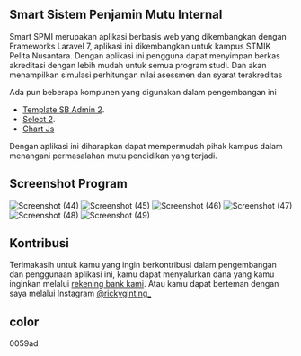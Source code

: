 ## Smart Sistem Penjamin Mutu Internal

Smart SPMI merupakan aplikasi berbasis web yang dikembangkan dengan Frameworks Laravel 7, aplikasi ini dikembangkan untuk kampus STMIK Pelita Nusantara. Dengan aplikasi ini pengguna dapat menyimpan berkas akreditasi dengan lebih mudah untuk semua program studi. Dan akan menampilkan simulasi perhitungan nilai asessmen dan syarat terakreditas

Ada pun beberapa kompunen yang digunakan dalam pengembangan ini
- [Template SB Admin 2](https://startbootstrap.com/theme/sb-admin-2).
- [Select 2](https://select2.org/).
- [Chart Js](https://www.chartjs.org/)

Dengan aplikasi ini diharapkan dapat mempermudah pihak kampus dalam menangani permasalahan mutu pendidikan yang terjadi.

## Screenshot Program

![Screenshot (44)](https://user-images.githubusercontent.com/46182403/172576326-6173e230-b04d-46d7-9ce5-51f415efa03b.png)
![Screenshot (45)](https://user-images.githubusercontent.com/46182403/172576438-ea345bdc-4a0a-4d2f-bc53-483d703f22ff.png)
![Screenshot (46)](https://user-images.githubusercontent.com/46182403/172576459-ce4f46b0-0dfd-4a7f-9634-cbb1049723f3.png)
![Screenshot (47)](https://user-images.githubusercontent.com/46182403/172576475-dba833d7-b4cd-484b-a072-915c20204821.png)
![Screenshot (48)](https://user-images.githubusercontent.com/46182403/172576496-dc80e2f9-a787-4a0f-8fe3-b980fd374262.png)
![Screenshot (49)](https://user-images.githubusercontent.com/46182403/172576515-3e875c77-08b8-4c63-ba69-f8f16315801c.png)


## Kontribusi

Terimakasih untuk kamu yang ingin berkontribusi dalam pengembangan dan penggunaan aplikasi ini, kamu dapat menyalurkan dana yang kamu inginkan melalui [rekening bank kami](https://rickyginting.github.io/). Atau kamu dapat berteman dengan saya melalui Instagram [@rickyginting_](https://instagram.com/rickyginting_)



## color
0059ad